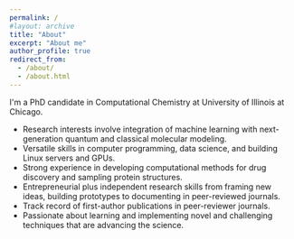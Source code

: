 ```yaml
---
permalink: /
#layout: archive
title: "About"
excerpt: "About me"
author_profile: true
redirect_from:
  - /about/
  - /about.html
---
```


I'm a PhD candidate in Computational Chemistry at University of Illinois at Chicago. 

* Research interests involve integration of machine learning with next- generation quantum and classical molecular modeling.
* Versatile skills in computer programming, data science, and building Linux servers and GPUs. 
* Strong experience in developing computational methods for drug discovery and sampling protein structures. 
* Entrepreneurial plus independent research skills from framing new ideas, building prototypes to documenting in peer-reviewed journals.
* Track record of first-author publications in peer-reviewer journals.
* Passionate about learning and implementing novel and challenging techniques that are advancing the science.
